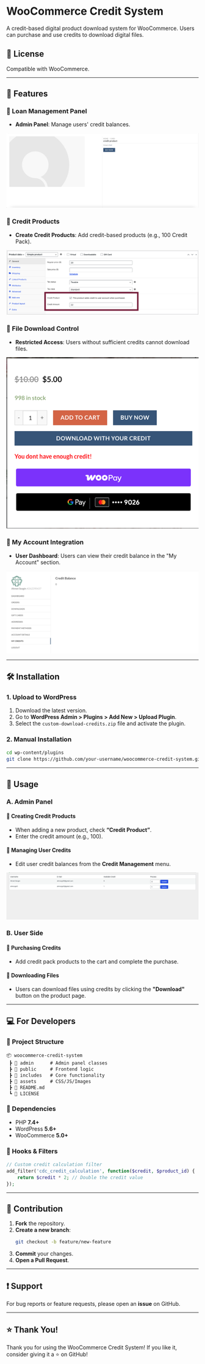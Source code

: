 # WooCommerce Credit System

A credit-based digital product download system for WooCommerce. Users can purchase and use credits to download digital files.

## 📜 License
Compatible with WooCommerce.

---

## 📌 Features

### 🔹 Loan Management Panel
- **Admin Panel**: Manage users' credit balances.

![Admin Panel](images/admin-panel.png)

### 🔹 Credit Products
- **Create Credit Products**: Add credit-based products (e.g., 100 Credit Pack).

![Credit Product Settings](images/credit-product-settings.png)

### 🔹 File Download Control
- **Restricted Access**: Users without sufficient credits cannot download files.

![Insufficient Credits](images/insufficient-credits.png)

### 🔹 My Account Integration
- **User Dashboard**: Users can view their credit balance in the "My Account" section.

![My Credits](images/my-credits.png)

---

## 🛠️ Installation

### 1. Upload to WordPress
1. Download the latest version.
2. Go to **WordPress Admin > Plugins > Add New > Upload Plugin**.
3. Select the `custom-download-credits.zip` file and activate the plugin.

### 2. Manual Installation
```bash
cd wp-content/plugins
git clone https://github.com/your-username/woocommerce-credit-system.git
```

---

## 🚀 Usage

### A. Admin Panel

#### 🔹 Creating Credit Products
- When adding a new product, check **“Credit Product”**.
- Enter the credit amount (e.g., 100).

#### 🔹 Managing User Credits
- Edit user credit balances from the **Credit Management** menu.

![Credit Management](images/credit-management.png)

### B. User Side

#### 🔹 Purchasing Credits
- Add credit pack products to the cart and complete the purchase.

#### 🔹 Downloading Files
- Users can download files using credits by clicking the **"Download"** button on the product page.

---

## 💻 For Developers

### 📂 Project Structure
```
📦 woocommerce-credit-system
 ┣ 📂 admin      # Admin panel classes
 ┣ 📂 public     # Frontend logic
 ┣ 📂 includes   # Core functionality
 ┣ 📂 assets     # CSS/JS/Images
 ┣ 📜 README.md
 ┗ 📜 LICENSE
```

### 🔧 Dependencies
- PHP **7.4+**
- WordPress **5.6+**
- WooCommerce **5.0+**

### 🔌 Hooks & Filters
```php
// Custom credit calculation filter
add_filter('cdc_credit_calculation', function($credit, $product_id) {
    return $credit * 2; // Double the credit value
});
```

---

## 🤝 Contribution
1. **Fork** the repository.
2. **Create a new branch**: 
   ```bash
   git checkout -b feature/new-feature
   ```
3. **Commit** your changes.
4. **Open a Pull Request**.

---

## ❗ Support
For bug reports or feature requests, please open an **issue** on GitHub.

---

## ⭐ Thank You!
Thank you for using the WooCommerce Credit System! If you like it, consider giving it a ⭐ on GitHub!
